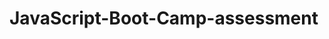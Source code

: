 # JavaScript-Boot-Camp-assessment 

<p>
 <img scr="https://github.com/HarunHM/JavaScript-Boot-Camp-assessment-/blob/master/add.png"> 
</p>


